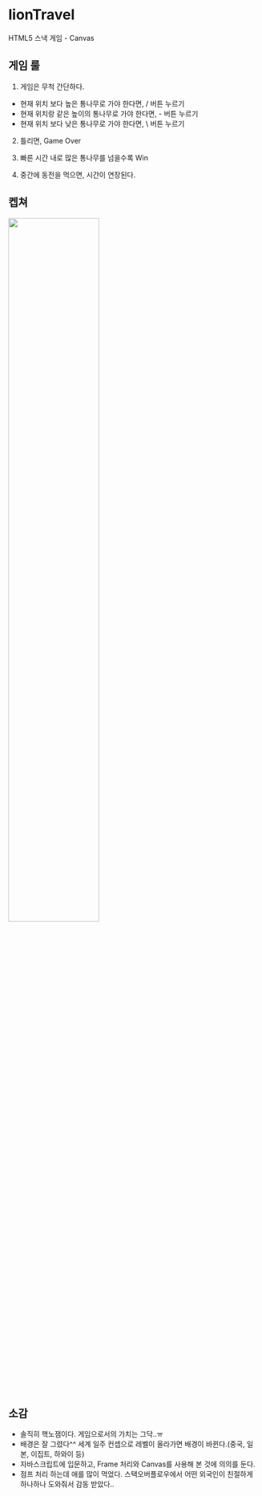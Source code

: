 # lionTravel
HTML5 스낵 게임 - Canvas

## 게임 룰
1. 게임은 무척 간단하다.
- 현재 위치 보다 높은 통나무로 가야 한다면, / 버튼 누르기
- 현재 위치랑 같은 높이의 통나무로 가야 한다면, - 버튼 누르기
- 현재 위치 보다 낮은 통나무로 가야 한다면, \ 버튼 누르기

2. 틀리면, Game Over

3. 빠른 시간 내로 많은 통나무를 넘을수록 Win

4. 중간에 동전을 먹으면, 시간이 연장된다.

## 켑쳐
<img width="60%" src="https://user-images.githubusercontent.com/26567880/91591697-45964c00-e998-11ea-8c3b-d0a3ba90269e.png">

## 소감
- 솔직히 핵노잼이다. 게임으로서의 가치는 그닥..ㅠ
- 배경은 잘 그렸다^^ 세계 일주 컨셉으로 레벨이 올라가면 배경이 바뀐다.(중국, 일본, 이집트, 하와이 등)
- 자바스크립트에 입문하고, Frame 처리와 Canvas를 사용해 본 것에 의의를 둔다.
- 점프 처리 하는데 애를 많이 먹었다. 스택오버플로우에서 어떤 외국인이 친절하게 하나하나 도와줘서 감동 받았다..
